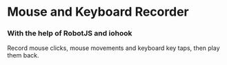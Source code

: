 # Mouse and Keyboard Recorder
### With the help of RobotJS and iohook
Record mouse clicks, mouse movements and keyboard key taps, then play them back.
